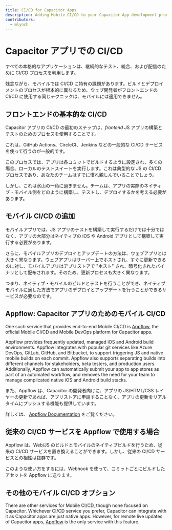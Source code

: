 ```yaml
---
title: CI/CD for Capacitor Apps
description: Adding Mobile CI/CD to your Capacitor App development process
contributors:
  - mlynch
---
```


# Capacitor アプリでの CI/CD

すべての本格的なアプリケーションは、継続的なテスト、統合、および配信のために CI/CD プロセスを利用します。

残念ながら、モバイルでは CI/CD に特有の課題があります。ビルドとデプロイメントのプロセスが根本的に異なるため、ウェブ開発者がフロントエンドの CI/CD に使用する同じテクニックは、モバイルには適用できません。

## フロントエンドの基本的な CI/CD

Capacitor アプリの CI/CD の最初のステップは、_frontend_ JS アプリの構築とテストのためのプロセスを使用することです。

これは、GitHub Actions、CircleCI、Jenkins などの一般的な CI/CD サービスを使って行うのが一般的です。

このプロセスでは、アプリは各コミットでビルドするように設定され、多くの場合、ローカルのテストスイートを実行します。これは典型的な JS の CI/CD プロセスであり、あなたのチームはすでに慣れ親しんでいることでしょう。

しかし、これは氷山の一角に過ぎません。チームは、アプリの実際のネイティブ・モバイル側をどのように構築し、テストし、デプロイするかを考える必要があります。

## モバイル CI/CD の追加

モバイルアプリでは、JS アプリのテストを構築して実行するだけでは十分ではなく、アプリの大部分はネイティブの iOS や Android アプリとして構築して実行する必要があります。

さらに、モバイルアプリのデプロイとアップデートの方法は、ウェブアプリとは大きく異なります。ウェブアプリはサーバー上でホストされ、すぐに更新できるのに対し、モバイルアプリはアプリストアで "ホスト" され、暗号化されたバイナリとして配布されます。そのため、更新プロセスも大きく異なります。

つまり、ネイティブ・モバイルのビルドとテストを行うことができ、ネイティブモバイルに適した方法でアプリのデプロイとアップデートを行うことができるサービスが必要なのです。

## Appflow: Capacitor アプリのためのモバイル CI/CD

One such service that provides end-to-end Mobile CI/CD is [Appflow](https://ionic.io/appflow), the official Mobile CI/CD and Mobile DevOps platform for Capacitor apps.

Appflow provides frequently updated, managed iOS and Android build environments. Appflow integrates with popular git services like Azure DevOps, GitLab, GitHub, and Bitbucket, to support triggering JS and native mobile builds on each commit. Appflow also supports separating builds into different channels for stakeholders, beta testers, and production users. Additionally, Appflow can automatically submit your app to app stores as part of an automated workflow, and removes the need for your team to manage complicated native iOS and Android build stacks.

また、Appflow は、Capacitor の開発者向けに、アプリの JS/HTML/CSS レイヤーの更新であれば、アプリストアに申請することなく、アプリの更新をリアルタイムにプッシュする機能も提供しています。

詳しくは、 [Appflow Documentation](https://ionicframework.com/docs/appflow) をご覧ください。

## 従来の CI/CD サービスを Appflow で使用する場合

Appflow は、Web/JS のビルドとモバイルのネイティブビルドを行うため、従来の CI/CD サービスを置き換えることができます。しかし、従来の CI/CD サービスとの相性は抜群です。

このような使い方をするには、Webhook を使って、コミットごとにビルドしたアセットを Appflow に送ります。

## その他のモバイル CI/CD オプション

There are other services for Mobile CI/CD, though none focused on Capacitor. Whichever CI/CD service you prefer, Capacitor can integrate with it as Capacitor apps are just native apps. However, for remote live updates of Capacitor apps, [Appflow](https://ionic.io/appflow) is the only service with this feature.
